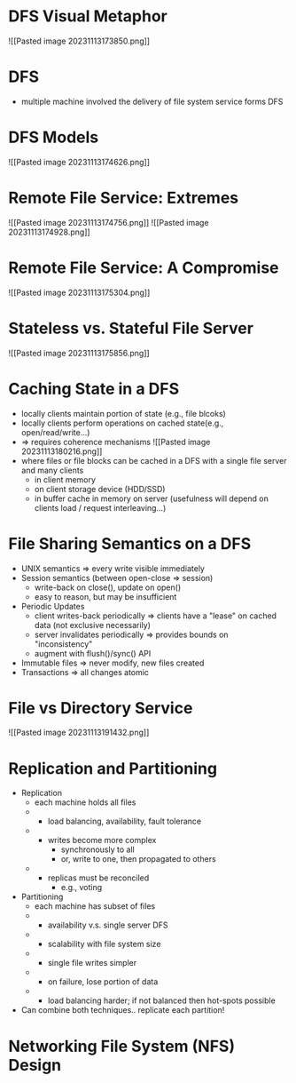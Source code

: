 # DFS Visual Metaphor
![[Pasted image 20231113173850.png]]
# DFS
- multiple machine involved the delivery of file system service forms DFS
# DFS Models
![[Pasted image 20231113174626.png]]
# Remote File Service: Extremes
![[Pasted image 20231113174756.png]]
![[Pasted image 20231113174928.png]]
# Remote File Service: A Compromise
![[Pasted image 20231113175304.png]]

# Stateless vs. Stateful File Server
![[Pasted image 20231113175856.png]]
# Caching State in a DFS
- locally clients maintain portion of state (e.g., file blcoks)
- locally clients perform operations on cached state(e.g., open/read/write...)
- => requires coherence mechanisms
![[Pasted image 20231113180216.png]]
- where files or file blocks can be cached in a DFS with a single file server and many clients
	- in client memory
	- on client storage device (HDD/SSD)
	- in buffer cache in memory on server (usefulness will depend on clients load / request interleaving...)
# File Sharing Semantics on a DFS
 - UNIX semantics => every write visible immediately
 - Session semantics (between open-close => session)
	 - write-back on close(), update on open()
	 - easy to reason, but may be insufficient
 - Periodic Updates
	 - client writes-back periodically => clients have a "lease" on cached data (not exclusive necessarily)
	 - server invalidates periodically => provides bounds on "inconsistency"
	 - augment with flush()/sync() API
 - Immutable files => never modify, new files created
 - Transactions => all changes atomic
# File vs Directory Service
![[Pasted image 20231113191432.png]]
# Replication and Partitioning
- Replication
	- each machine holds all files
	- + load balancing, availability, fault tolerance
	- - writes become more complex
		- synchronously to all
		- or, write to one, then propagated to others
	- - replicas must be reconciled
		- e.g., voting
- Partitioning
	- each machine has subset of files
	- + availability v.s. single server DFS
	- + scalability with file system size
	- + single file writes simpler
	- - on failure, lose portion of data
	- - load balancing harder; if not balanced then hot-spots possible
- Can combine both techniques.. replicate each partition!
# Networking File System (NFS) Design